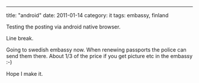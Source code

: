 ---
title: "android"
date: 2011-01-14
category: it
tags: embassy, finland

Testing the posting via android native browser.

Line break.

Going to swedish embassy now. When renewing passports the police can send them there. About 1/3 of the price if you get picture etc in the embassy :-)

Hope I make it.
